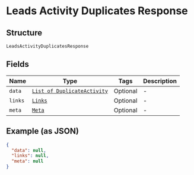 
# Leads Activity Duplicates Response

## Structure

`LeadsActivityDuplicatesResponse`

## Fields

| Name | Type | Tags | Description |
|  --- | --- | --- | --- |
| `data` | [`List of DuplicateActivity`](../../doc/models/duplicate-activity.md) | Optional | - |
| `links` | [`Links`](../../doc/models/links.md) | Optional | - |
| `meta` | [`Meta`](../../doc/models/meta.md) | Optional | - |

## Example (as JSON)

```json
{
  "data": null,
  "links": null,
  "meta": null
}
```


